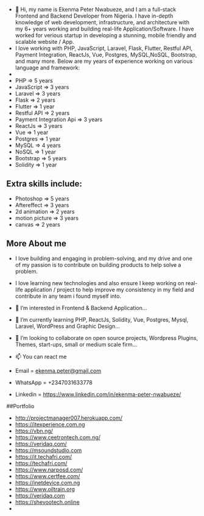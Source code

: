 - 👋 Hi, my name is Ekenma Peter Nwabueze, and I am a full-stack Frontend and Backend Developer from Nigeria. I have in-depth knowledge of web development, infrastructure, and architecture with my 6+ years working and building real-life Application/Software. I have worked for verious startup in developing a stunning, mobile friendly and scalable website / App.
- I love working with PHP, JavaScript, Laravel, Flask, Flutter, Restful API, Payment Integration, ReactJs, Vue, Postgres, MySQL,NoSQL, Bootstrap, and many more. Below are my years of experience working on various language and framework:
- 
-  PHP => 5 years
-  JavaScript => 3 years
-  Laravel => 3 years
-  Flask => 2 years
-  Flutter => 1 year
-  Restful API => 2 years
-  Payment Integration Api => 3 years
-  ReactJs => 3 years
-  Vue => 1 year
-  Postgres => 1 year
-  MySQL => 4 years
-  NoSQL => 1 year
-  Bootstrap => 5 years 
-  Solidity => 1 year


## Extra skills include:
- Photoshop => 5 years
- Aftereffect => 3 years
- 2d animation => 2 years
- motion picture => 3 years
- canvas => 2 years

## More About me
- I love building and engaging in problem-solving, and my drive and one of my passion is to contribute on building products to help solve a problem. 
- I love learning new technologies and also ensure I keep working on real-life application / project to help improve my consistency in my field and contribute in any team i found myself into.

- 👀 I’m interested in Frontend & Backend Application...
- 🌱 I’m currently learning PHP, ReactJs, Solidity, Vue, Postgres, Mysql, Laravel, WordPress and Graphic Design...
- 💞️ I’m looking to collaborate on open source projects, Wordpress Plugins, Themes, start-ups, small or medium scale firm...
- 📫 You can react me 
- Email = ekenma.peter@gmail.com
- WhatsApp = +2347031633778
- Linkedin = https://www.linkedin.com/in/ekenma-peter-nwabueze/


##Portfolio
- http://projectmanager007.herokuapp.com/
- https://itexperience.com.ng
- https://vbn.ng/
- https://www.ceetrontech.com.ng/
- https://veridaq.com/
- https://msoundstudio.com
- https://it.techafri.com/
- https://techafri.com/
- https://www.narposd.com/
- https://www.certfee.com/
- https://inetdevice.com.ng 
- https://www.oiltrain.org
- https://veridaq.com
- https://shevootech.online
- 

<!---
ekenmapeter/ekenmapeter is a ✨ special ✨ repository because its `README.md` (this file) appears on your GitHub profile.
You can click the Preview link to take a look at your changes.
--->
